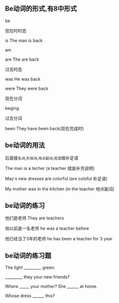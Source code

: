 ## Be动词的形式,有8中形式



be

现在时时态

is The man is back

am  

are The are back

过去时态

was He was back

were They were back

现在分词

beging

过去分词

been They have been back(现在完成时)



## be动词的用法

后面接`名词`,`形容词`,`地点副词`,`短语`做补足语

The man is a techer (a teacher 就是补充说明)

May's new dresses are colorful (are coloful 补足语)

My mother was in the kitchen (in the teacher 地点副词)



## be动词的练习

他们是老师 They are teachers

他以前是一名老师  he was a teacher before

他已经当了3年的老师 he has been  a teacher for 3 year



## be动词的练习题

The light _________ green.

_________ they your new friends?

Where _____ your mother? She ______ at home.

Whose dress ______ this?